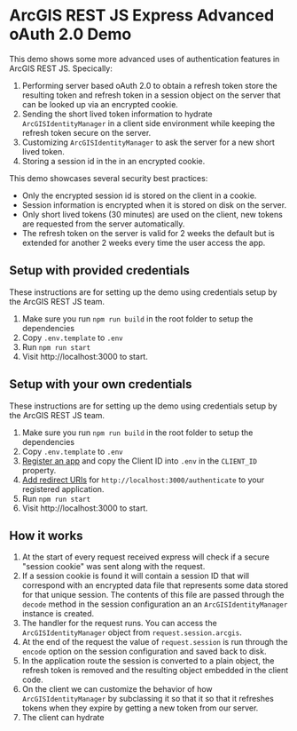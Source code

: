 # ArcGIS REST JS Express Advanced oAuth 2.0 Demo

This demo shows some more advanced uses of authentication features in ArcGIS REST JS. Specically:

1. Performing server based oAuth 2.0 to obtain a refresh token store the resulting token and refresh token in a session object on the server that can be looked up via an encrypted cookie.
2. Sending the short lived token information to hydrate `ArcGISIdentityManager` in a client side environment while keeping the refresh token secure on the server.
3. Customizing `ArcGISIdentityManager` to ask the server for a new short lived token.
4. Storing a session id in the in an encrypted cookie.

This demo showcases several security best practices:

- Only the encrypted session id is stored on the client in a cookie.
- Session information is encrypted when it is stored on disk on the server.
- Only short lived tokens (30 minutes) are used on the client, new tokens are requested from the server automatically.
- The refresh token on the server is valid for 2 weeks the default but is extended for another 2 weeks every time the user access the app.

## Setup with provided credentials

These instructions are for setting up the demo using credentials setup by the ArcGIS REST JS team.

1. Make sure you run `npm run build` in the root folder to setup the dependencies
1. Copy `.env.template` to `.env`
1. Run `npm run start`
1. Visit http://localhost:3000 to start.

## Setup with your own credentials

These instructions are for setting up the demo using credentials setup by the ArcGIS REST JS team.

1. Make sure you run `npm run build` in the root folder to setup the dependencies
1. Copy `.env.template` to `.env`
1. [Register an app](https://developers.arcgis.com/documentation/mapping-apis-and-services/security/tutorials/register-your-application/) and copy the Client ID into `.env` in the `CLIENT_ID` property.
1. [Add redirect URIs](https://developers.arcgis.com/documentation/mapping-apis-and-services/security/tutorials/add-redirect-uri/) for `http://localhost:3000/authenticate` to your registered application.
1. Run `npm run start`
1. Visit http://localhost:3000 to start.

## How it works

1. At the start of every request received express will check if a secure "session cookie" was sent along with the request.
2. If a session cookie is found it will contain a session ID that will correspond with an encrypted data file that represents some data stored for that unique session. The contents of this file are passed through the `decode` method in the session configuration an an `ArcGISIdentityManager` instance is created.
3. The handler for the request runs. You can access the `ArcGISIdentityManager` object from `request.session.arcgis`.
4. At the end of the request the value of `request.session` is run through the `encode` option on the session configuration and saved back to disk.
5. In the application route the session is converted to a plain object, the refresh token is removed and the resulting object embedded in the client code.
6. On the client we can customize the behavior of how `ArcGISIdentityManager` by subclassing it so that it so that it refreshes tokens when they expire by getting a new token from our server.
7. The client can hydrate
